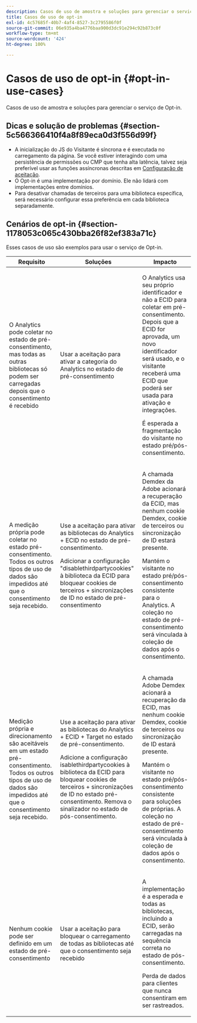 ```yaml
---
description: Casos de uso de amostra e soluções para gerenciar o serviço de Opt-in.
title: Casos de uso de opt-in
exl-id: 4c57685f-40b7-4af4-8527-3c2795586f0f
source-git-commit: 06e935a4ba4776baa900d3dc91e294c92b873c0f
workflow-type: tm+mt
source-wordcount: '424'
ht-degree: 100%

---
```


# Casos de uso de opt-in {#opt-in-use-cases}

Casos de uso de amostra e soluções para gerenciar o serviço de Opt-in.

## Dicas e solução de problemas {#section-5c566366410f4a8f89eca0d3f556d99f}

* A inicialização do JS do Visitante é síncrona e é executada no carregamento da página. Se você estiver interagindo com uma persistência de permissões ou CMP que tenha alta latência, talvez seja preferível usar as funções assíncronas descritas em [Configuração de aceitação](../../implementation-guides/opt-in-service/getting-started.md#section-cf9ab638780141c9b62dc57cf00b7047).
* O Opt-in é uma implementação por domínio. Ele não lidará com implementações entre domínios.
* Para desativar chamadas de terceiros para uma biblioteca específica, será necessário configurar essa preferência em cada biblioteca separadamente.

## Cenários de opt-in   {#section-1178053c065c430bba26f82ef383a71c}

Esses casos de uso são exemplos para usar o serviço de Opt-in.

<table id="table_83C85343611344D8A8315157C1B4240F"> 
 <thead> 
  <tr> 
   <th colname="col1" class="entry"> Requisito </th> 
   <th colname="col2" class="entry"> Soluções </th> 
   <th colname="col3" class="entry"> Impacto </th> 
  </tr>
 </thead>
 <tbody> 
  <tr> 
   <td colname="col1"> <p>O Analytics pode coletar no estado de pré-consentimento, mas todas as outras bibliotecas só podem ser carregadas depois que o consentimento é recebido </p> </td> 
   <td colname="col2"> <p>Usar a aceitação para ativar a categoria do Analytics no estado de pré-consentimento </p> </td> 
   <td colname="col3"> <p>O Analytics usa seu próprio identificador e não a ECID para coletar em pré-consentimento. Depois que a ECID for aprovada, um novo identificador será usado, e o visitante receberá uma ECID que poderá ser usada para ativação e integrações. </p> <p>É esperada a fragmentação do visitante no estado pré/pós-consentimento. </p> </td> 
  </tr> 
  <tr> 
   <td colname="col1"> <p>A medição própria pode coletar no estado pré-consentimento. Todos os outros tipos de uso de dados são impedidos até que o consentimento seja recebido. </p> </td> 
   <td colname="col2"> <p>Use a aceitação para ativar as bibliotecas do Analytics + ECID no estado de pré-consentimento. </p> <p>Adicionar a configuração "disablethirdpartycookies" à biblioteca da ECID para bloquear cookies de terceiros + sincronizações de ID no estado de pré-consentimento </p> </td> 
   <td colname="col3"> <p>A chamada Demdex da Adobe acionará a recuperação da ECID, mas nenhum cookie Demdex, cookie de terceiros ou sincronização de ID estará presente. </p> <p>Mantém o visitante no estado pré/pós-consentimento consistente para o Analytics. A coleção no estado de pré-consentimento será vinculada à coleção de dados após o consentimento. </p> </td> 
  </tr> 
  <tr> 
   <td colname="col1"> <p>Medição própria e direcionamento são aceitáveis em um estado pré-consentimento. Todos os outros tipos de uso de dados são impedidos até que o consentimento seja recebido. </p> </td> 
   <td colname="col2"> <p>Use a aceitação para ativar as bibliotecas do Analytics + ECID + Target no estado de pré-consentimento. </p> <p>Adicione a configuração <span class="codeph">isablethirdpartycookies</span> à biblioteca da ECID para bloquear cookies de terceiros + sincronizações de ID no estado pré-consentimento. Remova o sinalizador no estado de pós-consentimento. </p> </td> 
   <td colname="col3"> <p>A chamada Adobe Demdex acionará a recuperação da ECID, mas nenhum cookie Demdex, cookie de terceiros ou sincronização de ID estará presente. </p> <p>Mantém o visitante no estado pré/pós-consentimento consistente para soluções de próprias. A coleção no estado de pré-consentimento será vinculada à coleção de dados após o consentimento. </p> </td> 
  </tr> 
  <tr> 
   <td colname="col1"> <p>Nenhum cookie pode ser definido em um estado de pré-consentimento </p> </td> 
   <td colname="col2"> <p>Usar a aceitação para bloquear o carregamento de todas as bibliotecas até que o consentimento seja recebido </p> </td> 
   <td colname="col3"> <p>A implementação é a esperada e todas as bibliotecas, incluindo a ECID, serão carregadas na sequência correta no estado de pós-consentimento. </p> <p>Perda de dados para clientes que nunca consentiram em ser rastreados. </p> </td> 
  </tr> 
 </tbody> 
</table>
